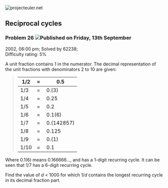 ![projecteuler.net](images/print_page_logo.png)

## Reciprocal cycles

### Problem 26 ![](images/icon_info.png)Published on Friday, 13th September
2002, 06:00 pm; Solved by 62238;  
Difficulty rating: 5%

A unit fraction contains 1 in the numerator. The decimal representation of the
unit fractions with denominators 2 to 10 are given:

> 1/2| = | 0.5  
> ---|---|---  
> 1/3| = | 0.(3)  
> 1/4| = | 0.25  
> 1/5| = | 0.2  
> 1/6| = | 0.1(6)  
> 1/7| = | 0.(142857)  
> 1/8| = | 0.125  
> 1/9| = | 0.(1)  
> 1/10| = | 0.1  
  
Where 0.1(6) means 0.166666..., and has a 1-digit recurring cycle. It can be
seen that 1/7 has a 6-digit recurring cycle.

Find the value of _d_ &lt; 1000 for which 1/_d_ contains the longest recurring
cycle in its decimal fraction part.

  
  

